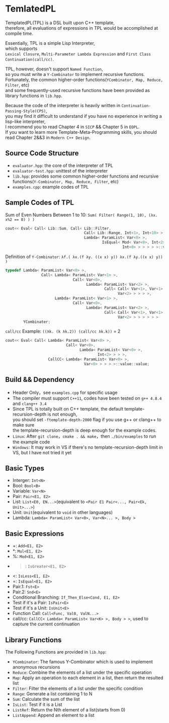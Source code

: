 # TemlatedPL
TemplatedPL(TPL) is a DSL built upon C++ template,  
therefore, all evaluations of expressions in TPL would be accomplished at compile time.  
  
Essentially, TPL is a simple Lisp Interpreter,  
which supports  
`Lexical Closure`, `Multi-Parameter Lambda Expression` and `First Class Continuation(call/cc)`.  
   
TPL, however, doesn't support `Named Function`,  
so you must write a `Y-Combinator` to implement recursive functions.  
Fortunately, the common higher-order functions(`YCombinator, Map, Reduce, Filter`, etc)  
and some frequently-used recursive functions have been provided as library functions in `lib.hpp`.  
  
Because the code of the interpreter is heavily written in `Continuation-Passing-Style(CPS)`,  
you may find it difficult to understand if you have no experience in writing a lisp-like interpreter,  
I recommend you to read Chapter 4 in `SICP` && Chapter 5 in `EOPL`.  
If you want to learn more Template-Meta-Programming skills, you should read Chapter 2&&3 in `Modern C++ Design`.

## Source Code Structure
* `evaluator.hpp`: the core of the interpreter of TPL
* `evaluator-test.hpp`: unittest of the interpreter
* `lib.hpp`: provides some common higher-order functions and recursive functions(`Y-Combinator, Map, Reduce, Filter`, etc)
* `examples.cpp`: example codes of TPL

## Sample Codes of TPL
Sum of Even Numbers Between 1 to 10: `Sum( Filter( Range(1, 10), (λx. x%2 == 0) ) )`
```C++
cout<< Eval< Call< Lib::Sum, Call< Lib::Filter,
                                   Call< Lib::Range, Int<1>, Int<10> >,
                                   Lambda< ParamList< Var<0> >,
                                           IsEqual< Mod< Var<0>, Int<2> >,
                                                    Int<0> > > > > >::value::value;
```
Definition of `Y-Combinator`: `λf.( λx.(f λy. ((x x) y)) λx.(f λy.((x x) y)) )` 
```C++
typedef Lambda< ParamList< Var<0> >,
                Call< Lambda< ParamList< Var<1> >,
                              Call< Var<0>,
                                    Lambda< ParamList< Var<2> >,
                                            Call< Call< Var<1>, Var<1> >,
                                                  Var<2> > > > >,
                      Lambda< ParamList< Var<1> >,
                              Call< Var<0>,
                                    Lambda< ParamList< Var<2> >,
                                            Call< Call< Var<1>, Var<1> >,
                                                  Var<2> > > > > > >
        YCombinater;
```
`call/cc` Example: `((λk. (k λk.2)) (call/cc λk.k))` = 2
```C++
cout<< Eval< Call< Lambda< ParamList< Var<0> >,
                           Call< Var<0>,
                                 Lambda< ParamList< Var<0> >,
                                         Int<2> > > >,
                   CallCC< Lambda< ParamList< Var<0> >,
                                   Var<0> > > > >::value::value;
```

## Build && Dependency
* Header Only，see `examples.cpp` for specific usage
* The compiler must support `C++11`, codes have been tested on `g++ 4.8.4` and `clang++ 3.4`
* Since TPL is totally built on C++ template, the default template-recursion-depth is not enough,  
  you should set `-ftemplate-depth-2000` flag if you use g++ or clang++ to make sure  
  the template-recursion-depth is deep enough for the example codes.
* `Linux`: After `git clone`，`cmake . && make`，then `./bin/examples` to run the example code
* `Windows`: It may work in VS if there's no template-recursion-depth limit in VS, but I have not tried it yet
 
## Basic Types
* Interger: `Int<N>`
* Bool:     `Bool<B>`
* Variable: `Var<N>`
* Pair:     `Pair<E1, E2>`
* List:     `List<E0, EN...>`(equivalent to `<Pair E1 Pair<..., Pair<Ek, Unit>...>`)
* Unit:     `Unit`(equivalent to `void` in other languages)
* Lambda:   `Lambda< ParamList< Var<0>, Var<N>... >, Body >`

## Basic Expressions
* +: `Add<E1, E2>`
* *:  `Mul<E1, E2>`
* %: `Mod<E1, E2>`
* >: `IsGreater<E1, E2>`
* <: `IsLess<E1, E2>`
* =: `IsEqual<E1, E2>`
* Pair.1: `Fst<E>`
* Pair.2: `Snd<E>`
* Conditional Branching: `If_Then_Else<Cond, E1, E2>`
* Test if it's a Pair: `IsPair<E>`
* Test if it's a Unit: `IsUnit<E>`
* Function Call: `Call<Func, Val0, ValN...>`
* call/cc: `CallCC< Lambda< ParamList< Var<K> >, Body > >`, used to capture the current continuation

## Library Functions
The Following Functions are provided in `lib.hpp`:
* `YCombinator`: The famous Y-Combinator which is used to implement anonymous recursions
* `Reduce`: Combine the elements of a list under the specific operation
* `Map`: Apply an operation to each element in a list, then return the resulted list
* `Filter`: Filter the elements of a list under the specific condition
* `Range`: Generate a list containing 1 to N
* `Sum`: Calculate the sum of the list
* `IsList`: Test if it is a List
* `ListRef`: Return the Nth element of a list(starts from 0)
* `ListAppend`: Append an element to a list